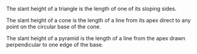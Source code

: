 The slant height of a triangle is the length of one of its sloping
sides.

The slant height of a cone is the length of a line from its apex direct
to any point on the circular base of the cone.

The slant height of a pyramid is the length of a line from the apex
drawn perpendicular to one edge of the base.
